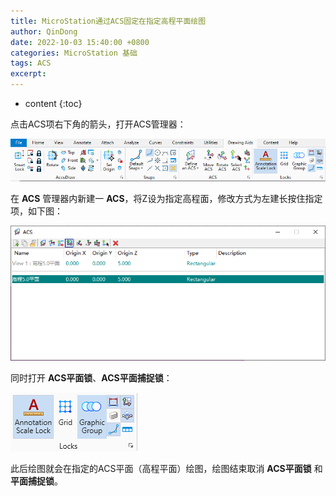 ```yaml
---
title: MicroStation通过ACS固定在指定高程平面绘图
author: QinDong
date: 2022-10-03 15:40:00 +0800
categories: MicroStation 基础
tags: ACS
excerpt: 
---
```

* content
{:toc}

点击ACS项右下角的箭头，打开ACS管理器：

![](/img/2022/2022-10-03-15-44-17.png)

在 **ACS** 管理器内新建一 **ACS**，将Z设为指定高程面，修改方式为左建长按住指定项，如下图：

![](/img/2022/2022-10-03-15-44-25.png)

同时打开 **ACS平面锁**、**ACS平面捕捉锁**：

![](/img/2022/2022-10-03-15-44-33.png)

此后绘图就会在指定的ACS平面（高程平面）绘图，绘图结束取消 **ACS平面锁** 和 **平面捕捉锁**。